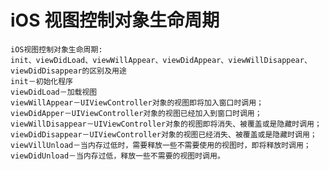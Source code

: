 # iOS 视图控制对象生命周期

    iOS视图控制对象生命周期:
    init、viewDidLoad、viewWillAppear、viewDidAppear、viewWillDisappear、viewDidDisappear的区别及用途
    init－初始化程序
    viewDidLoad－加载视图
    viewWillAppear－UIViewController对象的视图即将加入窗口时调用；
    viewDidApper－UIViewController对象的视图已经加入到窗口时调用；
    viewWillDisappear－UIViewController对象的视图即将消失、被覆盖或是隐藏时调用；
    viewDidDisappear－UIViewController对象的视图已经消失、被覆盖或是隐藏时调用；
    viewVillUnload－当内存过低时，需要释放一些不需要使用的视图时，即将释放时调用；
    viewDidUnload－当内存过低，释放一些不需要的视图时调用。